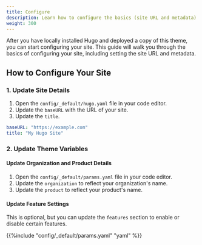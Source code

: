 ```yaml
---
title: Configure
description: Learn how to configure the basics (site URL and metadata).
weight: 300
---
```


After you have locally installed Hugo and deployed a copy of this theme, you can start configuring your site. This guide will walk you through the basics of configuring your site, including setting the site URL and metadata.


## How to Configure Your Site

### 1. Update Site Details

1. Open the `config/_default/hugo.yaml` file in your code editor.
2. Update the `baseURL` with the URL of your site.
3. Update the `title`.

```yaml
baseURL: "https://example.com"
title: "My Hugo Site"
```

### 2. Update Theme Variables

#### Update Organization and Product Details

1. Open the `config/_default/params.yaml` file in your code editor.
2. Update the `organization` to reflect your organization's name.
3. Update the `product` to reflect your product's name.

#### Update Feature Settings

This is optional, but you can update the `features` section to enable or disable certain features.

{{%include "config/_default/params.yaml" "yaml" %}}
